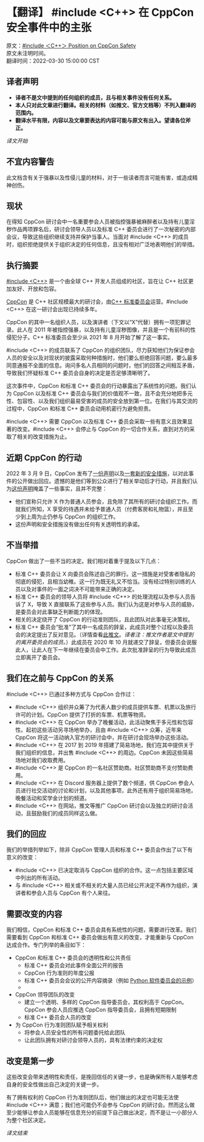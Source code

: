 # 【翻译】 #include <C++> 在 CppCon 安全事件中的主张
原文：[#include ＜C++＞ Position on CppCon Safety ](https://www.includecpp.org/posts/communication-cppcon/)  
原文未注明时间。  
翻译时间：2022-03-30 15:00:00 CST

## 译者声明
- **译者不是文中提到的任何组织的成员，且与相关事件没有任何关系。**
- **本人只对此文章进行翻译。相关的材料（如推文、官方文档等）不列入翻译的范围内。**  
- **翻译水平有限，内容以及文章要表达的内容可能与原文有出入。望请各位斧正。**

*译文开始*
## 不宜内容警告
此文档含有关于强暴以及性侵儿童的材料，对于一些读者而言可能有害，或造成精神创伤。

## 现状
在得知 CppCon 研讨会中一名重要参会人员被指控强暴被麻醉者以及持有儿童淫秽作品两项罪名后，研讨会领导人员以及标准 C++ 委员会进行了一次秘密的内部会议，导致这些组织继续支持并保护当事人。当面对 #include <C++> 的成员时，组织拒绝提供关于组织决定的任何信息，且没有相对广泛地表明他们的举措。

## 执行摘要
[#include <C++>](https://includecpp.org/) 是一个由全球 C++ 开发人员组成的社区，旨在让 C++ 社区更加友好、开放和包容。

[CppCon](https://cppcon.org/) 是 C++ 社区规模最大的研讨会，由[C++ 标准委员会](https://isocpp.org/)运营。#include <C++> 在这一研讨会出现已持续多年。

CppCon 的其中一名组织人员，以及演讲者（下文以“X”代替）拥有一项犯罪记录。此人在 2011 年被指控强暴，以及持有儿童淫秽图像，并且是一个有前科的性侵犯分子。C++ 标准委员会至少从 2021 年 8 月开始了解了这一事实。

#include <C++> 的成员联系了 CppCon 的组织团队，尽力获知他们为保证参会人员的安全以及对现状的披露采取何种措施时，他们要么拒绝回答问题，要么最多同意通报不全面的信息。询问多名人员相同的问题时，他们的回答之间相互矛盾，导致我们怀疑标准 C++ 委员会自身的决定是否足够清晰明了。

这次事件中，CppCon 和标准 C++ 委员会的行动暴露出了系统性的问题。我们认为 CppCon 以及标准 C++ 委员会与我们的价值观不一致，且不会充分地把多元性、包容性、以及我们组织最易受害的成员的安全放到第一位。在我们与其交流的过程中，CppCon 和标准 C++ 委员会动用机密行为避免担责。

#include <C++> 需要 CppCon 以及标准 C++ 委员会采取一些有意义且效果显著的改变。#include <C++> 会停止与 CppCon 的一切合作关系，直到对方的采取了相关的改变措施为止。

## 近期 CppCon 的行动
2022 年 3 月 9 日，CppCon 发布了[一份声明](https://cppcon.org/announcing-cppcon-safety-policy/)以及[一套新的安全措施](https://cppcon.org/safetypolicy/)，以对此事件的公开做出回应。遗憾的是他们等到公众进行了相关举动后才行动，并且我们认为[这份声明](https://cppcon.org/announcing-cppcon-safety-policy/)掩盖了一些事实，且并不完整：
- 他们宣称只允许 X 作为普通人员参会，且免除了其所有的研讨会组织工作。而就我们所知，X 享受的待遇并未给予普通人员（付费客房和礼物篮），并且至少到上周为止仍参与 CppCon 的组织工作。
- 这份声明和安全措施没有做出任何有关透明性的承诺。

## 不当举措
CppCon 做出了一些不当的决定。我们相对着重于提及以下几点：
- 标准 C++ 委员会让 X 向委员会陈述自己的罪行。这一措施是对受害者隐私的彻底的侵犯，且相当幼稚。这一行为既无礼又不恰当。没有经过特别训练的人员以及对事件的一面之词决不可能带来正确的决定。
- 标准 C++ 委员会的领导人员将 #include <C++> 的处理流程以及参与人员告诉了 X，导致 X 直接联系了这些参与人员。我们认为这是对参与人员的威胁，是委员会对此事缺乏判断能力的体现。
- 相关的决定绕开了 CppCon 的行动准则团队，且此团队对此事毫无决策权。
- 标准 C++ 委员会“批准”了其中一名成员的辞呈，此成员对整个过程以及委员会的决定提出了反对意见。（详情查看[此推文](https://twitter.com/chandlerc1024/status/1502521340787527680?s=20&t=lptLBqm_3XnOrtxietEHjQ)。*译者注：推文作者是文中提到的离开委员会的成员。*）此成员在 2020 年 10 月就递交了辞呈，但委员会说服此人，让此人在下一年继续在委员会中工作。此次批准辞呈的行为导致此成员立即离开了委员会。

## 我们在之前与 CppCon 的关系
#include <C++> 已通过多种方式与 CppCon 合作过：
- #include <C++> 组织并众筹了为代表人数少的成员提供车票、机票以及旅行许可的计划。CppCon 提供了打折的车票、机票等物资。
- #include <C++> 在 CppCon 举办了晚餐活动，此活动聚焦于多元性和包容性。起初这些活动另寻场地举办，且由 #include <C++> 众筹，近年来 CppCon 将这一活动纳入官方的研讨会中，并在研讨会现场举办这些活动。
- #include <C++> 在 2017 到 2019 年搭建了简易场地，我们在其中提供关于我们组织的信息，并出售 #include <C++> 的周边。CppCon 未因这些简易场地对我们收取费用。
- #include <C++> 是 CppCon 的一名社区赞助商。社区赞助商不支付赞助费用。
- #include <C++> 在 Discord 服务器上提供了数个频道，供 CppCon 参会人员进行社交活动的讨论和计划，以及其他事项，此外还有用于组织简易场地，晚餐活动和奖学金计划的频道。
- #include <C++> 在网站，推文等推广 CppCon 研讨会以及独立的研讨会活动，且鼓励我们的成员同样这么做。

## 我们的回应
我们的举措列举如下，除非 CppCon 管理人员和标准 C++ 委员会作出了以下有意义的改变：
- #include <C++> 已决定取消与 CppCon 组织的合作。这一点包括主要区域中列出的所有活动。
- 与 #include <C++> 相关或不相关的大量人员已经公开决定不再作为组织，演讲者和参会人员与 CppCon 有个人来往。

## 需要改变的内容
我们相信，CppCon 和标准 C++ 委员会具有系统性的问题，需要进行改革。我们需要看到 CppCon 和标准 C++ 委员会做出有意义的改变，才能重新与 CppCon 达成合作。专门列举的条目如下：
- CppCon 和标准 C++ 委员会的透明性和公共责任
  - 标准 C++ 委员会对此事件全面公开的报告
  - CppCon 行为准则的年度公报
  - 标准 C++ 委员会会议的公开内容摘录（例如 [Python 软件委员会的示例](https://www.python.org/psf/records/board/minutes/)）
  - 
- CppCon 领导团队的改变
  - 建立一个透明、多样的 CppCon 指导委员会，其权利高于 CppCon。CppCon 参会人员应推选 CppCon 指导委员会，且拥有短期限制
  - 标准 C++ 委员会人员的改变
- 为 CppCon 行为准则团队赋予相关权利
  - 将参会人员安全性的所有问题委托给此团队
  - 让此团队拥有对研讨会领导人员的，具有法律约束的决定权

## 改变是第一步
这些改变会带来透明性和责任，是挽回信任的关键一步，也是确保所有人能够考虑自身的安全性做出自己决定的关键一步。

有了拥有权利的 CppCon 行为准则团队后，他们做出的决定也可能无法使 #include <C++> 满意；我们也可能仍不会参与 CppCon 的研讨会。然而这么做至少能够让参会人员能够在信息充分的前提下自己做出决定，而不是让一小部分人为整个社区决定。

*译文结束*
